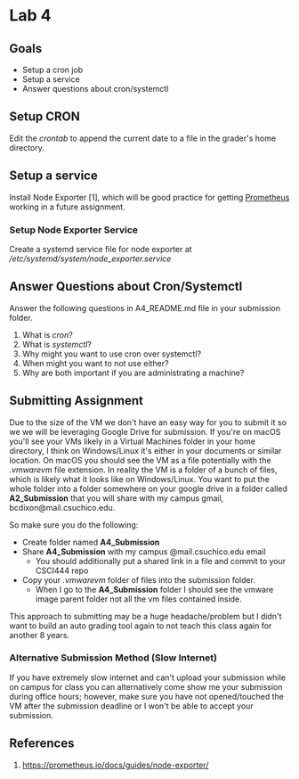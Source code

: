 # Lab 4

## Goals

* Setup a cron job
* Setup a service
* Answer questions about cron/systemctl

## Setup CRON

Edit the *crontab* to append the current date to a file in the grader's home directory. 

## Setup a service

Install Node Exporter [1], which will be good practice for getting [Prometheus](https://prometheus.io/) working in a future assignment. 

### Setup Node Exporter Service

Create a systemd service file for node exporter at */etc/systemd/system/node_exporter.service*  

## Answer Questions about Cron/Systemctl

Answer the following questions in A4_README.md file in your submission folder. 

1. What is *cron*?
2. What is *systemctl*?
3. Why might you want to use cron over systemctl?
4. When might you want to not use either? 
5. Why are both important if you are administrating a machine?

## Submitting Assignment

Due to the size of the VM we don't have an easy way for you to submit it so we we will be leveraging Google Drive for submission. If you're on macOS you'll see your VMs likely in a Virtual Machines folder in your home directory, I think on Windows/Linux it's either in your documents or similar location. On macOS you should see the VM as a file potentially with the *.vmwarevm* file extension. In reality the VM is a folder of a bunch of files, which is likely what it looks like on Windows/Linux. You want to put the whole folder into a folder somewhere on your google drive in a folder called **A2_Submission** that you will share with my campus gmail, &#098;&#099;&#100;&#105;&#120;&#111;&#110;&#064;&#109;&#097;&#105;&#108;&#046;&#099;&#115;&#117;&#099;&#104;&#105;&#099;&#111;&#046;&#101;&#100;&#117;. 

So make sure you do the following:

* Create folder named **A4_Submission**
* Share **A4_Submission** with my campus @mail.csuchico.edu email
    * You should additionally put a shared link in a file and commit to your CSCI444 repo
* Copy your *.vmwarevm* folder of files into the submission folder.
    * When I go to the **A4_Submission** folder I should see the vmware image parent folder not all the vm files contained inside. 

This approach to submitting may be a huge headache/problem but I didn't want to build an auto grading tool again to not teach this class again for another 8 years. 

### Alternative Submission Method (Slow Internet)

If you have extremely slow internet and can't upload your submission while on campus for class you can alternatively come show me your submission during office hours; however, make sure you have not opened/touched the VM after the submission deadline or I won't be able to accept your submission.

## References

1. https://prometheus.io/docs/guides/node-exporter/
